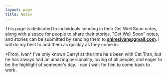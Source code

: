 ```yaml
---
layout: page
title: Notes
---
```


This page is dedicated to individuals sending in their Get Well Soon notes, along with a space for people to share their stories. "Get Well Soon" notes, and stories can be submitted by sending them to **<shiresivan@gmail.com>**. I will do my best to add them as quickly as they come in.

<p class="message">
  *From: Ivan* I've only known Darryl at the time he's been with Cat Tran, but he has always had an amazing personality, loving of all people, and eager to be the highlight of someone's day. I can't wait for him to come back to work.
</p>
